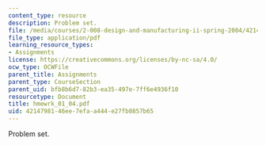 ```yaml
---
content_type: resource
description: Problem set.
file: /media/courses/2-008-design-and-manufacturing-ii-spring-2004/4214798146ee7efaa444e27fb0857b65_hmewrk_01_04.pdf
file_type: application/pdf
learning_resource_types:
- Assignments
license: https://creativecommons.org/licenses/by-nc-sa/4.0/
ocw_type: OCWFile
parent_title: Assignments
parent_type: CourseSection
parent_uid: bfb8b6d7-82b3-ea35-497e-7ff6e4936f10
resourcetype: Document
title: hmewrk_01_04.pdf
uid: 42147981-46ee-7efa-a444-e27fb0857b65
---
```

Problem set.